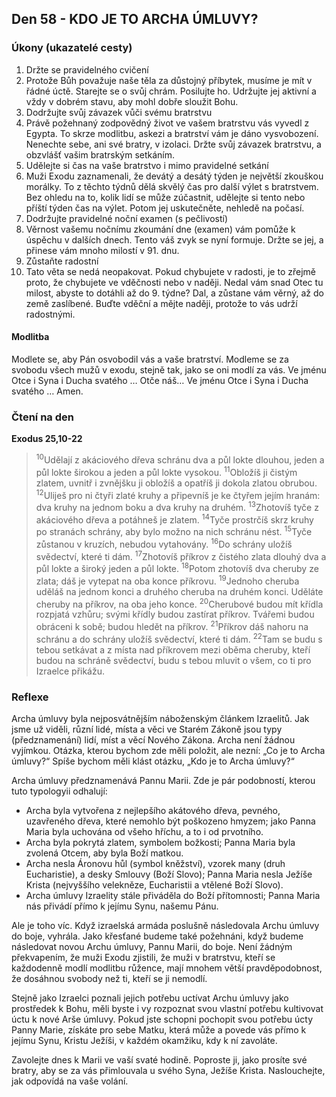 ## Den 58 - KDO JE TO ARCHA ÚMLUVY?

### Úkony (ukazatelé cesty)

1. Držte se pravidelného cvičení
1. Protože Bůh považuje naše těla za důstojný příbytek, musíme je mít v řádné úctě. Starejte se o svůj chrám. Posilujte ho. Udržujte jej aktivní a vždy v dobrém stavu, aby mohl dobře sloužit Bohu.
1. Dodržujte svůj závazek vůči svému bratrstvu
1. Právě požehnaný zodpovědný život ve vašem bratrstvu vás vyvedl z Egypta. To skrze modlitbu, askezi a bratrství vám je dáno vysvobození. Nenechte sebe, ani své bratry, v izolaci. Držte svůj závazek bratrstvu, a obzvlášť vašim bratrským setkáním.
1. Udělejte si čas na vaše bratrstvo i mimo pravidelné setkání
1. Muži Exodu zaznamenali, že devátý a desátý týden je největší zkouškou morálky. To z těchto týdnů dělá skvělý čas pro další výlet s bratrstvem. Bez ohledu na to, kolik lidí se může zúčastnit, udělejte si tento nebo příští týden čas na výlet. Potom jej uskutečněte, nehledě na počasí.
1. Dodržujte pravidelné noční examen (s pečlivostí)
1. Věrnost vašemu nočnímu zkoumání dne (examen) vám pomůže k úspěchu v dalších dnech. Tento váš zvyk se nyní formuje. Držte se jej, a přinese vám mnoho milostí v 91. dnu.
1. Zůstaňte radostní
1. Tato věta se nedá neopakovat. Pokud chybujete v radosti, je to zřejmě proto, že chybujete ve vděčnosti nebo v naději. Nedal vám snad Otec tu milost, abyste to dotáhli až do 9. týdne? Dal, a zůstane vám věrný, až do země zaslíbené. Buďte vděční a mějte naději, protože to vás udrží radostnými.

#### Modlitba

Modlete se, aby Pán osvobodil vás a vaše bratrství.
Modleme se za svobodu všech mužů v exodu, stejně tak, jako se oni modlí za vás.
Ve jménu Otce i Syna i Ducha svatého … Otče náš… Ve jménu Otce i Syna i Ducha svatého … Amen.

### Čtení na den

**Exodus 25,10-22**

> <sup>10</sup>Udělají z akáciového dřeva schránu dva a půl lokte dlouhou, jeden a půl lokte širokou a jeden a půl lokte vysokou.
> <sup>11</sup>Obložíš ji čistým zlatem, uvnitř i zvnějšku ji obložíš a opatříš ji dokola zlatou obrubou.
> <sup>12</sup>Uliješ pro ni čtyři zlaté kruhy a připevníš je ke čtyřem jejím hranám: dva kruhy na jednom boku a dva kruhy na druhém.
> <sup>13</sup>Zhotovíš tyče z akáciového dřeva a potáhneš je zlatem.
> <sup>14</sup>Tyče prostrčíš skrz kruhy po stranách schrány, aby bylo možno na nich schránu nést.
> <sup>15</sup>Tyče zůstanou v kruzích, nebudou vytahovány.
> <sup>16</sup>Do schrány uložíš svědectví, které ti dám.
> <sup>17</sup>Zhotovíš příkrov z čistého zlata dlouhý dva a půl lokte a široký jeden a půl lokte.
> <sup>18</sup>Potom zhotovíš dva cheruby ze zlata; dáš je vytepat na oba konce příkrovu.
> <sup>19</sup>Jednoho cheruba uděláš na jednom konci a druhého cheruba na druhém konci. Uděláte cheruby na příkrov, na oba jeho konce.
> <sup>20</sup>Cherubové budou mít křídla rozpjatá vzhůru; svými křídly budou zastírat příkrov. Tvářemi budou obráceni k sobě; budou hledět na příkrov.
> <sup>21</sup>Příkrov dáš nahoru na schránu a do schrány uložíš svědectví, které ti dám.
> <sup>22</sup>Tam se budu s tebou setkávat a z místa nad příkrovem mezi oběma cheruby, kteří budou na schráně svědectví, budu s tebou mluvit o všem, co ti pro Izraelce přikážu.

### Reflexe

Archa úmluvy byla nejposvátnějším náboženským článkem Izraelitů. Jak jsme už viděli, různí lidé, místa a věci ve
Starém Zákoně jsou typy (předznamenání) lidí, míst a věcí Nového Zákona. Archa není žádnou vyjímkou. Otázka,
kterou bychom zde měli položit, ale nezní: „Co je to Archa úmluvy?“ Spíše bychom měli klást otázku, „Kdo je to
Archa úmluvy?“

Archa úmluvy předznamenává Pannu Marii. Zde je pár podobností, kterou tuto typologyii odhalují:

- Archa byla vytvořena z nejlepšího akátového dřeva, pevného, uzavřeného dřeva, které nemohlo být poškozeno hmyzem; jako Panna Maria byla uchována od všeho hříchu, a to i od prvotního.
- Archa byla pokrytá zlatem, symbolem božkosti; Panna Maria byla zvolená Otcem, aby byla Boží matkou.
- Archa nesla Áronovu hůl (symbol kněžství), vzorek many (druh Eucharistie), a desky Smlouvy (Boží Slovo); Panna Maria nesla Ježíše Krista (nejvyššího velekněze, Eucharistii a vtělené Boží Slovo).
- Archa úmluvy Izraelity stále přiváděla do Boží přítomnosti; Panna Maria nás přivádí přímo k jejímu Synu, našemu Pánu.

Ale je toho víc. Když izraelská armáda poslušně následovala Archu úmluvy do boje, vyhrála. Jako křesťané budeme
také požehnáni, když budeme následovat novou Archu úmluvy, Pannu Marii, do boje. Není žádným překvapením, že
muži Exodu zjistili, že muži v bratrstvu, kteří se každodenně modlí modlitbu růžence, mají mnohem větší
pravděpodobnost, že dosáhnou svobody než ti, kteří se ji nemodlí.

Stejně jako Izraelci poznali jejich potřebu uctívat Archu úmluvy jako prostředek k Bohu, měli byste i vy rozpoznat
svou vlastní potřebu kultivovat úctu k nové Arše úmluvy. Pokud jste schopni pochopit svou potřebu úcty Panny Marie,
získáte pro sebe Matku, která může a povede vás přímo k jejímu Synu, Kristu Ježíši, v každém okamžiku, kdy k ní
zavoláte.

Zavolejte dnes k Marii ve vaší svaté hodině. Poproste ji, jako prosíte své bratry, aby se za vás přimlouvala u svého
Syna, Ježíše Krista. Naslouchejte, jak odpovídá na vaše volání.
